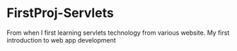 # FirstProj-Servlets
From when I first learning servlets technology from various website.  My first introduction to web app development
